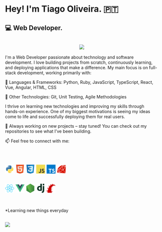 # Hey! I'm Tiago Oliveira. 🇵🇹

## 💻 Web Developer.
<br>
<div align="center">
<img height="180em" src="https://github-readme-stats.vercel.app/api/top-langs/?username=TiagoOliveiraa&layout=compact&langs_count=7&theme=dark"/>
</div>
 
I'm a Web Developer passionate about technology and software development. I love building projects from scratch, continuously learning, and deploying applications that make a difference. My main focus is on full-stack development, working primarily with:

🔹 Languages & Frameworks: Python, Ruby, JavaScript, TypeScript, React, Vue, Angular, HTML, CSS

🔹 Other Technologies: Git, Unit Testing, Agile Methodologies

I thrive on learning new technologies and improving my skills through hands-on experience. One of my biggest motivations is seeing my ideas come to life and successfully deploying them for real users.

🚀 Always working on new projects – stay tuned! You can check out my repositories to see what I’ve been building.

📫 Feel free to connect with me:
##

<div style="display: inline-block;">
 <br>
 <br> 
 <img width="30" height="30" src="https://raw.githubusercontent.com/devicons/devicon/master/icons/python/python-original.svg">
 <img width="30" height="30" src="https://github.com/devicons/devicon/blob/1119b9f84c0290e0f0b38982099a2bd027a48bf1/icons/html5/html5-original.svg">
 <img width="30" height="30" src="https://github.com/devicons/devicon/blob/1119b9f84c0290e0f0b38982099a2bd027a48bf1/icons/css3/css3-original.svg">
 <img width="30" height="30" src="https://github.com/devicons/devicon/blob/master/icons/javascript/javascript-original.svg">
 <img width="30" height="30" src="https://github.com/devicons/devicon/blob/1119b9f84c0290e0f0b38982099a2bd027a48bf1/icons/typescript/typescript-plain.svg"> 
 <img width="30" height="30" src="https://github.com/devicons/devicon/blob/1119b9f84c0290e0f0b38982099a2bd027a48bf1/icons/ruby/ruby-plain.svg">  
 
 ##
 <img width="30" height="30" src="https://github.com/devicons/devicon/blob/1119b9f84c0290e0f0b38982099a2bd027a48bf1/icons/react/react-original.svg">
 <img width="30" height="30" src="https://github.com/devicons/devicon/blob/1119b9f84c0290e0f0b38982099a2bd027a48bf1/icons/vuejs/vuejs-original.svg">
 <img width="30" height="30" src="https://github.com/devicons/devicon/blob/master/icons/nodejs/nodejs-original.svg">
 <img width="30" height="30" src="https://github.com/devicons/devicon/blob/1119b9f84c0290e0f0b38982099a2bd027a48bf1/icons/django/django-plain.svg">
 <img width="30" height="30" src="https://github.com/devicons/devicon/blob/1119b9f84c0290e0f0b38982099a2bd027a48bf1/icons/rails/rails-plain.svg">


 
 
 <br>
 <br>
</div>


##

 \*Learning new things everyday
 
 ##
 
 <div>
 <a href="https://www.linkedin.com/in/oliveirafilipetiago/" target="_blank"><img src="https://img.shields.io/badge/-LinkedIn-%230077B5?style=for-the-badge&logo=linkedin&logoColor=white" target="_blank"></a> 
</div>
